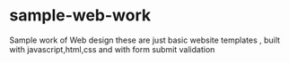 # sample-web-work
Sample work of Web design
these are just basic website templates , built with javascript,html,css and with form submit validation
